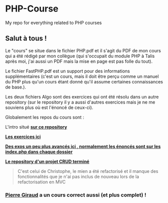 # PHP-Course
My repo for everything related to PHP courses

## Salut à tous !

Le "cours" se situe dans le fichier PHP.pdf et il s'agit du PDF de mon cours qui a été rédigé par mon collègue (qui s'occupait du module PHP à Talis après moi, j'ai aussi un PDF mais la mise en page est pas folle du tout).

Le fichier FastPHP.pdf est un support pour des informations supplémentaires (c'est un cours, mais il doit être perçu comme un manuel du PHP plus qu'un cours étant donné qu'il assume certaines connaissances de base.).

Les deux fichiers Algo sont des exercices qui ont été résolu dans un autre repository (sur le repository il y a aussi d'autres exercices mais je ne me souviens plus où est l'énoncé de ceux-ci).

Globalement les repos du cours sont :

L'intro situé **[sur ce repository](https://github.com/NegiAlba/introphp)**

**[Les exercices ici](https://github.com/NegiAlba/introphp)**

**[Des exos un peu plus avancés ici , normalement les énoncés sont sur les index.php dans chaque dossier](https://github.com/NegiAlba/exointerphp)**

**[Le repository d'un projet CRUD terminé](https://github.com/chrisdu64/stuliday)**
>C'est celui de Christophe, le mien a été refactorisé et il manque des fonctionnalités que je n'ai pas inclus de nouveau lors de la refactorisation en MVC


### [Pierre Giraud](https://www.pierre-giraud.com/php-mysql-apprendre-coder-cours/) a un cours correct aussi (et plus complet) !
